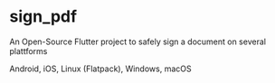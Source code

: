 # sign_pdf

An Open-Source Flutter project to safely sign a document on several plattforms

Android, iOS, Linux (Flatpack), Windows, macOS
